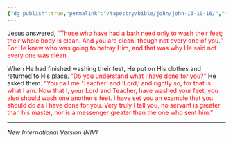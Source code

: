 ```yaml
---
{"dg-publish":true,"permalink":"/tapestry/bible/john/john-13-10-16/","title":"John 13:10-16","hide":true,"tags":["bible-verse","bible-verse"],"dgHomeLink":true,"dgShowLocalGraph":true,"dgEnableSearch":true}
---
```


Jesus answered, <font color="red">“Those who have had a bath need only to wash their feet; their whole body is clean. And you are clean, though not every one of you.” For He knew who was going to betray Him, and that was why He said not every one was clean.</font>

When He had finished washing their feet, He put on His clothes and returned to His place. <font color="red">“Do you understand what I have done for you?”</font> He asked them. <font color="red">“You call me ‘Teacher’ and ‘Lord,’ and rightly so, for that is what I am. Now that I, your Lord and Teacher, have washed your feet, you also should wash one another’s feet. I have set you an example that you should do as I have done for you. Very truly I tell you, no servant is greater than his master, nor is a messenger greater than the one who sent him.”</font>

---
*New International Version (NIV)*

